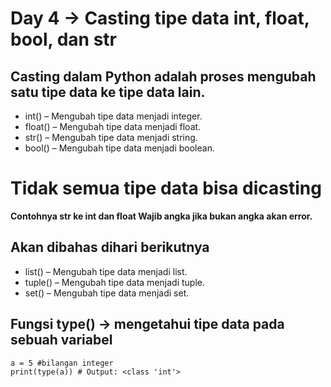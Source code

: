 # Day 4 -> Casting tipe data int, float, bool, dan str
## Casting dalam Python adalah proses mengubah satu tipe data ke tipe data lain.
- int() – Mengubah tipe data menjadi integer.
- float() – Mengubah tipe data menjadi float.
- str() – Mengubah tipe data menjadi string.
- bool() – Mengubah tipe data menjadi boolean.

# Tidak semua tipe data bisa dicasting 
**Contohnya str ke int dan float Wajib angka jika bukan angka akan error.**

## Akan dibahas dihari berikutnya
- list() – Mengubah tipe data menjadi list.
- tuple() – Mengubah tipe data menjadi tuple.
- set() – Mengubah tipe data menjadi set.

## Fungsi type() -> mengetahui tipe data pada sebuah variabel
```
a = 5 #bilangan integer
print(type(a)) # Output: <class 'int'>
```
